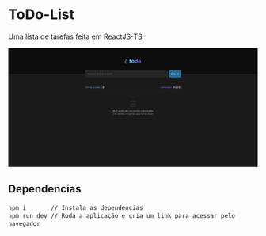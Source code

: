 # ToDo-List
Uma lista de tarefas feita em ReactJS-TS

<img src="public/TodoWebPage.png">

## Dependencias

```
npm i       // Instala as dependencias
npm run dev // Roda a aplicação e cria um link para acessar pelo navegador
```
